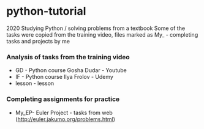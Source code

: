 # python-tutorial
2020 Studying Python / solving problems from a textbook
Some of the tasks were copied from the training video, files marked as My_ - completing tasks and projects by me

### Analysis of tasks from the training video
* GD - Python course Gosha Dudar - Youtube
* IF - Python course Ilya Frolov - Udemy
* lesson - lesson

### Completing assignments for practice
* My_EP- Euler Project - tasks from web (http://euler.jakumo.org/problems.html)

